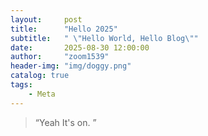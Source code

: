 ```yaml
---
layout:     post
title:      "Hello 2025"
subtitle:   " \"Hello World, Hello Blog\""
date:       2025-08-30 12:00:00
author:     "zoom1539"
header-img: "img/doggy.png"
catalog: true
tags:
    - Meta
---
```


> “Yeah It's on. ”
